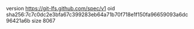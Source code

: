 version https://git-lfs.github.com/spec/v1
oid sha256:7c7c0dc2e3bfa67c399283eb64a71b70f718e1f150fa96659093a6dc96421a6b
size 8067
